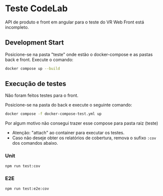 # Teste CodeLab

API de produto e front em angular para o teste do VR Web
Front está incompleto.

## Development Start

Posicione-se na pasta "teste" onde estão o docker-compose e as pastas back e front.
Execute o comando:

```bash
docker compose up --build
```

## Execução de testes

Não foram feitos testes para o front.

Posicione-se na pasta do back e execute o seguinte comando:

```bash
docker compose -f docker-compose-test.yml up
```

Por algum motivo não consegui trazer esse compose para pasta raiz (teste)

- Atenção: "attach" ao container para executar os testes.
- Caso não deseje obter os relatórios de cobertura, remova o sufixo `:cov` dos comandos abaixo.

### Unit

```bash
npm run test:cov
```

### E2E

```bash
npm run test:e2e:cov
```
